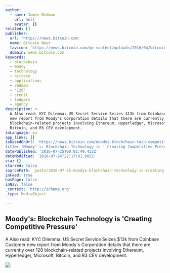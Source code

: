 ```yaml
---
author:
  - name: Jamie Redman
    url: null
    avatar: {}
related: []
publisher:
  url: 'https://news.bitcoin.com'
  name: Bitcoin News
  favicon: 'https://news.bitcoin.com/wp-content/uploads/2016/04/bitcoin_fav.png'
  domain: news.bitcoin.com
keywords:
  - blockchain
  - moody
  - technology
  - bitcoin
  - applications
  - redman
  - '120'
  - credit
  - ledgers
  - agency
description: >-
  A Also read: KYC Dilemma: US Secret Service Seizes $13k from Coinbase Customer
  new report from Moody's Corporation details that there are currently over 120
  blockchain-related projects involving Ethereum, Hyperledger, Microsoft,
  Bitcoin, and R3 CEV development.
inLanguage: en
app_links: []
isBasedOnUrl: 'https://news.bitcoin.com/moodys-blockchain-tech-competitive/'
title: 'Moody''s: Blockchain Technology is ''Creating Competitive Pressure'''
datePublished: '2016-07-25T00:02:49.433Z'
dateModified: '2016-07-24T22:17:01.905Z'
via: {}
starred: false
sourcePath: _posts/2016-07-25-moodys-blockchain-technology-is-creating-competitive-pres.md
inFeed: true
hasPage: false
inNav: false
_context: 'http://schema.org'
_type: MediaObject

---
```

<article style=""><h1>Moody's: Blockchain Technology is 'Creating Competitive Pressure'</h1><p>A Also read: KYC Dilemma: US Secret Service Seizes $13k from Coinbase Customer new report from Moody's Corporation details that there are currently over 120 blockchain-related projects involving Ethereum, Hyperledger, Microsoft, Bitcoin, and R3 CEV development.</p><img src="https://news.bitcoin.com/wp-content/uploads/2016/07/Moodys-Reports-On-Over-120-Blockchain-Projects-.jpg" /></article>